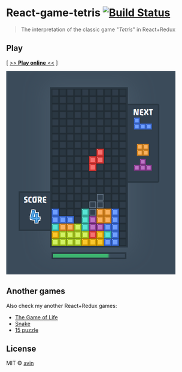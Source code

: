 # React-game-tetris [![Build Status](https://travis-ci.org/avin/react-game-tetris.svg?branch=master)](https://travis-ci.org/avin/react-game-tetris)

> The interpretation of the classic game "_Tetris_" in React+Redux

## Play

[ [>> **Play online** <<](https://avin.github.io/react-game-tetris) ]

[![Preview](./assets/preview.png)](https://avin.github.io/react-game-tetris)

## Another games

Also check my another React+Redux games:
* [The Game of Life](https://github.com/avin/react-game-life)
* [Snake](https://github.com/avin/react-game-snake)
* [15 puzzle](https://github.com/avin/react-game15)

## License

MIT © [avin](https://github.com/avin)

